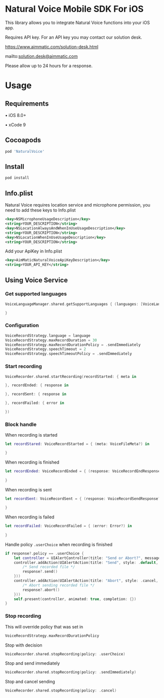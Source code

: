 # Natural Voice Mobile SDK For iOS #

This library allows you to integrate Natural Voice functions into your iOS app.

Requires API key. For an API key you may contact our solution desk.

https://www.aimmatic.com/solution-desk.html

mailto:solution.desk@aimmatic.com

Please allow up to 24 hours for a response.

# Usage #

## Requirements ##

• iOS 8.0+

• xCode 9

## Cocoapods ##

```bash
pod 'NaturalVoice'
```

## Install ##

```bash
pod install
```

## Info.plist ##

Natural Voice requires location service and microphone permission, you need to add these keys to Info.plist

```xml
<key>NSMicrophoneUsageDescription</key>
<string>YOUR_DESCRIPTION</string>
<key>NSLocationAlwaysAndWhenInUseUsageDescription</key>
<string>YOUR_DESCRIPTION</string>
<key>NSLocationWhenInUseUsageDescription</key>
<string>YOUR_DESCRIPTION</string>
```

Add your ApiKey in Info.plist

```xml
<key>AimMaticNaturalVoiceApiKeyDescription</key>
<string>YOUR_API_KEY</string>
```



## Using Voice Service ##

### Get supported languages ###

```swift
VoiceLanguageManager.shared.getSupportLanguages { (languages: [VoiceLanguage]) in

}
```

### Configuration ###

```swift
VoiceRecordStrategy.language = language
VoiceRecordStrategy.maxRecordDuration = 30
VoiceRecordStrategy.maxRecordDurationPolicy = .sendImmediately
VoiceRecordStrategy.speechTimeout = 2
VoiceRecordStrategy.speechTimeoutPolicy = .sendImmediately
```

### Start recording ###

```swift
VoiceRecorder.shared.startRecording(recordStarted: { meta in

}, recordEnded: { response in

}, recordSent: { response in

}, recordFailed: { error in

})
```

### Block handle ###

When recording is started

```swift
let recordStared: VoiceRecordStarted = { (meta: VoiceFileMeta?) in

}
```

When recording is finished

```swift
let recordEnded: VoiceRecordEnded = { (response: VoiceRecordEndResponse?) in
            
}
```

When recording is sent

```swift
let recordSent: VoiceRecordSent = { (response: VoiceRecordSendResponse?) in
            
}
```

When recording is failed

```swift
let recordFailed: VoiceRecordFailed = { (error: Error?) in
            
}
```

Handle policy `.userChoice` when recording is finished

```swift
if response?.policy == .userChoice {
    let controller = UIAlertController(title: "Send or Abort?", message: nil, preferredStyle: .alert)
    controller.addAction(UIAlertAction(title: "Send", style: .default, handler: { action in
        /* Send recorded file */
        response?.send()
    }))
    controller.addAction(UIAlertAction(title: "Abort", style: .cancel, handler: { action in
        /* Abort sending recorded file */
        response?.abort()
    }))
    self.present(controller, animated: true, completion: {})             
}
```

### Stop recording ###

This will override policy that was set in 

```swift
VoiceRecordStrategy.maxRecordDurationPolicy
```

Stop with decision

```swift
VoiceRecorder.shared.stopRecording(policy: .userChoice)
```

Stop and send immediately

```swift
VoiceRecorder.shared.stopRecording(policy: .sendImmediately)
```

Stop and cancel sending

```swift
VoiceRecorder.shared.stopRecording(policy: .cancel)
```
